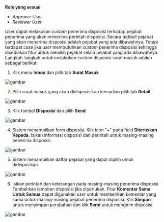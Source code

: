 **Role yang sesuai**

- *Approver User*
- *Reviewer User*

 _User_ dapat melakukan _custom_ penerima disposisi terhadap pejabat penerima yang akan menerima perintah disposisi. Secara _default_ pejabat yang akan menerima disposisi adalah pejabat yang ada dibawahnya. Tetapi terdapat _case_ jika _user_ membutuhkan _custom_ penerima disposisi sehingga disediakan fitur untuk memilih pejabat selain pejabat yang ada dibawahnya. Langkah-langkah untuk melakukan _custom_ disposisi surat masuk adalah sebagai berikut:

1.    Klik menu **Inbox** dan pilih tab **Surat Masuk**

![gambar](SC_SuratMasuk/SM32.png)

2.    Pilih surat masuk yang akan didisposisikan kemudian pilih tab **Detail**

![gambar](SC_SuratMasuk/SM33.png)

3.    Klik tombol **Disposisi** dan pilih **Send**

![gambar](SC_SuratMasuk/SM34.png)

4.    Sistem menampilkan form disposisi. Klik icon "+" pada field **Diteruskan Kepada.** Isikan informasi disposisi dan perintah untuk masing-masing penerima disposisi.

![gambar](SC_SuratMasuk/SM35.png)

5.    Sistem menampilkan daftar pejabat yang dapat dipilih untuk didisposikan

![gambar](SC_SuratMasuk/SM36.png)

6.    Isikan perintah dan keterangan pada masing-masing penerima disposisi. Tambahkan lampiran disposisi jika diperlukan. Fitur **Komentar Sama Untuk Semua** dapat digunakan _user_ untuk memberikan komentar yang sama untuk masing-masing pejabat penerima disposisi. Klik **Simpan** untuk menyimpan perubahan dan klik **Send** untuk mengirim disposisi.

![gambar](SC_SuratMasuk/SM37.png)